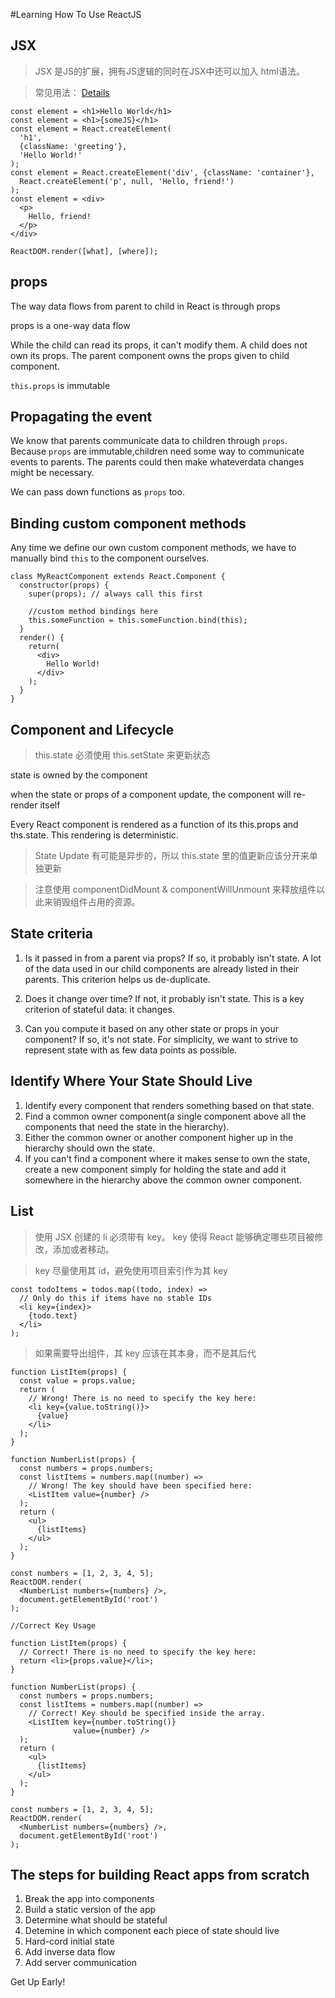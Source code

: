 #Learning How To Use ReactJS

## JSX
> JSX 是JS的扩展，拥有JS逻辑的同时在JSX中还可以加入 html语法。

> 常见用法： [Details](https://facebook.github.io/react/docs/introducing-jsx.html)

```JSX
const element = <h1>Hello World</h1>
const element = <h1>{someJS}</h1>
const element = React.createElement(
  'h1',
  {className: 'greeting'},
  'Hello World!'
);
const element = React.createElement('div', {className: 'container'},
  React.createElement('p', null, 'Hello, friend!')
);
const element = <div>
  <p>
    Hello, friend!
  </p>
</div>

ReactDOM.render([what], [where]);
```

## props
The way data flows from parent to child in React is through props

props is a one-way data flow

While the child can read its props, it can't modify them. A child does not own its props. The parent component owns the props given to child component. 

`this.props` is immutable

## Propagating the event
We know that parents communicate data to children through `props`. Because `props` are immutable,children need some way to communicate events to parents. The parents could then make whateverdata changes might be necessary.

We can pass down functions as `props` too.

## Binding custom component methods
Any time we define our own custom component methods, we have to manually bind `this` to the component ourselves.

```JSX
class MyReactComponent extends React.Component {
  constructor(props) {
    super(props); // always call this first

    //custom method bindings here
    this.someFunction = this.someFunction.bind(this);
  }
  render() {
    return(
      <div>
        Hello World!
      </div>
    );
  }
}
```

## Component and Lifecycle
> this.state 必须使用 this.setState 来更新状态

state  is owned by the component

when the state or props of a component update, the component will re-render itself

Every React component is rendered as a function of its this.props and ths.state. This rendering is deterministic.

> State Update 有可能是异步的，所以 this.state 里的值更新应该分开来单独更新

> 注意使用 componentDidMount & componentWillUnmount 来释放组件以此来销毁组件占用的资源。

## State criteria
1. Is it passed in from a parent via props? If so, it probably isn't state.
A lot of the data used in our child components are already listed in their parents. This criterion helps us de-duplicate.

2. Does it change over time? If not, it probably isn't state.
This is a key criterion of stateful data: it changes.

3. Can you compute it based on any other state or props in your component? If so, it's not state.
For simplicity, we want to strive to represent state with as few data points as possible.

## Identify Where Your State Should Live
1. Identify every component that renders something based on that state.
2. Find a common owner component(a single component above all the components that need the state in the hierarchy).
3. Either the common owner or another component higher up in the hierarchy should own the state.
4. If you can't find a component where it makes sense to own the state, create a new component simply for holding the state and add it somewhere in the hierarchy above the common owner component.

## List
> 使用 JSX 创建的 li 必须带有 key。 key 使得 React 能够确定哪些项目被修改，添加或者移动。

> key 尽量使用其 id，避免使用项目索引作为其 key 
```JSX
const todoItems = todos.map((todo, index) =>
  // Only do this if items have no stable IDs
  <li key={index}>
    {todo.text}
  </li>
);
```

> 如果需要导出组件，其 key 应该在其本身，而不是其后代
```JSX
function ListItem(props) {
  const value = props.value;
  return (
    // Wrong! There is no need to specify the key here:
    <li key={value.toString()}>
      {value}
    </li>
  );
}

function NumberList(props) {
  const numbers = props.numbers;
  const listItems = numbers.map((number) =>
    // Wrong! The key should have been specified here:
    <ListItem value={number} />
  );
  return (
    <ul>
      {listItems}
    </ul>
  );
}

const numbers = [1, 2, 3, 4, 5];
ReactDOM.render(
  <NumberList numbers={numbers} />,
  document.getElementById('root')
);
```

```JSX
//Correct Key Usage

function ListItem(props) {
  // Correct! There is no need to specify the key here:
  return <li>{props.value}</li>;
}

function NumberList(props) {
  const numbers = props.numbers;
  const listItems = numbers.map((number) =>
    // Correct! Key should be specified inside the array.
    <ListItem key={number.toString()}
              value={number} />
  );
  return (
    <ul>
      {listItems}
    </ul>
  );
}

const numbers = [1, 2, 3, 4, 5];
ReactDOM.render(
  <NumberList numbers={numbers} />,
  document.getElementById('root')
);
```

## The steps for building React apps from scratch
1. Break the app into components
2. Build a static version of the app
3. Determine what should be stateful
4. Detemine in which component each piece of state should live
5. Hard-cord initial state
6. Add inverse data flow
7. Add server communication

Get Up Early!